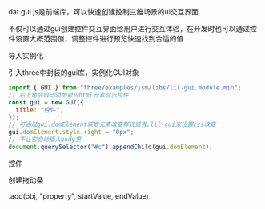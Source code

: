 dat.gui.js是前端库，可以快速创建控制三维场景的ui交互界面

不仅可以通过gui创建控件交互界面给用户进行交互体验，在开发时也可以通过控件设置大概范围值，调整控件进行预览快速找到合适的值

导入实例化

引入three中封装的gui库，实例化GUI对象

```js
import { GUI } from "three/examples/jsm/libs/lil-gui.module.min";
// 右上角会自动添加对应html元素显示控件
const gui = new GUI({
  title: "控件",
});
// 可通过gui.domElement获取元素改变样式或者.lil-gui来设置css改变
gui.domElement.style.right = "0px";
// 不让它自动插入body里
document.querySelector("#c").appendChild(gui.domElement);
```

控件

创建拖动条

.add(obj, "property", startValue, endValue)

